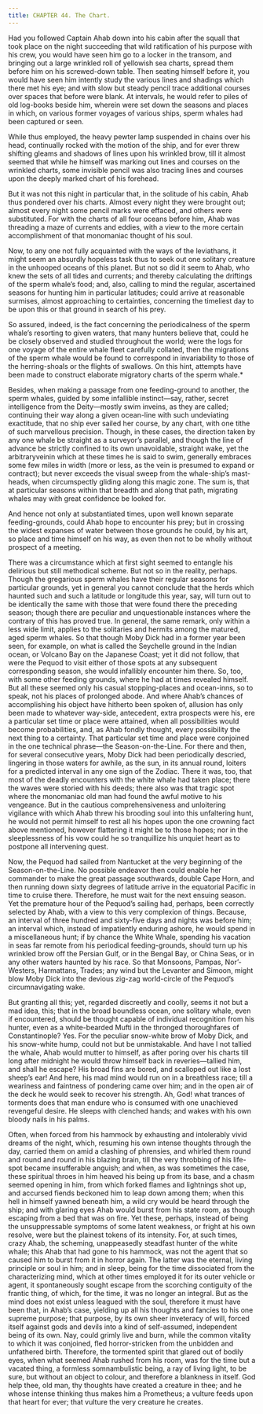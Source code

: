 ```yaml
---
title: CHAPTER 44. The Chart.
---
```


Had you followed Captain Ahab down into his cabin after the squall that took place on the night succeeding that wild ratification of his purpose with his crew, you would have seen him go to a locker in the transom, and bringing out a large wrinkled roll of yellowish sea charts, spread them before him on his screwed-down table. Then seating himself before it, you would have seen him intently study the various lines and shadings which there met his eye; and with slow but steady pencil trace additional courses over spaces that before were blank. At intervals, he would refer to piles of old log-books beside him, wherein were set down the seasons and places in which, on various former voyages of various ships, sperm whales had been captured or seen.

While thus employed, the heavy pewter lamp suspended in chains over his head, continually rocked with the motion of the ship, and for ever threw shifting gleams and shadows of lines upon his wrinkled brow, till it almost seemed that while he himself was marking out lines and courses on the wrinkled charts, some invisible pencil was also tracing lines and courses upon the deeply marked chart of his forehead.

But it was not this night in particular that, in the solitude of his cabin, Ahab thus pondered over his charts. Almost every night they were brought out; almost every night some pencil marks were effaced, and others were substituted. For with the charts of all four oceans before him, Ahab was threading a maze of currents and eddies, with a view to the more certain accomplishment of that monomaniac thought of his soul.

Now, to any one not fully acquainted with the ways of the leviathans, it might seem an absurdly hopeless task thus to seek out one solitary creature in the unhooped oceans of this planet. But not so did it seem to Ahab, who knew the sets of all tides and currents; and thereby calculating the driftings of the sperm whale’s food; and, also, calling to mind the regular, ascertained seasons for hunting him in particular latitudes; could arrive at reasonable surmises, almost approaching to certainties, concerning the timeliest day to be upon this or that ground in search of his prey.

So assured, indeed, is the fact concerning the periodicalness of the sperm whale’s resorting to given waters, that many hunters believe that, could he be closely observed and studied throughout the world; were the logs for one voyage of the entire whale fleet carefully collated, then the migrations of the sperm whale would be found to correspond in invariability to those of the herring-shoals or the flights of swallows. On this hint, attempts have been made to construct elaborate migratory charts of the sperm whale.*

Besides, when making a passage from one feeding-ground to another, the sperm whales, guided by some infallible instinct—say, rather, secret intelligence from the Deity—mostly swim inveins, as they are called; continuing their way along a given ocean-line with such undeviating exactitude, that no ship ever sailed her course, by any chart, with one tithe of such marvellous precision. Though, in these cases, the direction taken by any one whale be straight as a surveyor’s parallel, and though the line of advance be strictly confined to its own unavoidable, straight wake, yet the arbitraryveinin which at these times he is said to swim, generally embraces some few miles in width (more or less, as the vein is presumed to expand or contract); but never exceeds the visual sweep from the whale-ship’s mast-heads, when circumspectly gliding along this magic zone. The sum is, that at particular seasons within that breadth and along that path, migrating whales may with great confidence be looked for.

And hence not only at substantiated times, upon well known separate feeding-grounds, could Ahab hope to encounter his prey; but in crossing the widest expanses of water between those grounds he could, by his art, so place and time himself on his way, as even then not to be wholly without prospect of a meeting.

There was a circumstance which at first sight seemed to entangle his delirious but still methodical scheme. But not so in the reality, perhaps. Though the gregarious sperm whales have their regular seasons for particular grounds, yet in general you cannot conclude that the herds which haunted such and such a latitude or longitude this year, say, will turn out to be identically the same with those that were found there the preceding season; though there are peculiar and unquestionable instances where the contrary of this has proved true. In general, the same remark, only within a less wide limit, applies to the solitaries and hermits among the matured, aged sperm whales. So that though Moby Dick had in a former year been seen, for example, on what is called the Seychelle ground in the Indian ocean, or Volcano Bay on the Japanese Coast; yet it did not follow, that were the Pequod to visit either of those spots at any subsequent corresponding season, she would infallibly encounter him there. So, too, with some other feeding grounds, where he had at times revealed himself. But all these seemed only his casual stopping-places and ocean-inns, so to speak, not his places of prolonged abode. And where Ahab’s chances of accomplishing his object have hitherto been spoken of, allusion has only been made to whatever way-side, antecedent, extra prospects were his, ere a particular set time or place were attained, when all possibilities would become probabilities, and, as Ahab fondly thought, every possibility the next thing to a certainty. That particular set time and place were conjoined in the one technical phrase—the Season-on-the-Line. For there and then, for several consecutive years, Moby Dick had been periodically descried, lingering in those waters for awhile, as the sun, in its annual round, loiters for a predicted interval in any one sign of the Zodiac. There it was, too, that most of the deadly encounters with the white whale had taken place; there the waves were storied with his deeds; there also was that tragic spot where the monomaniac old man had found the awful motive to his vengeance. But in the cautious comprehensiveness and unloitering vigilance with which Ahab threw his brooding soul into this unfaltering hunt, he would not permit himself to rest all his hopes upon the one crowning fact above mentioned, however flattering it might be to those hopes; nor in the sleeplessness of his vow could he so tranquillize his unquiet heart as to postpone all intervening quest.

Now, the Pequod had sailed from Nantucket at the very beginning of the Season-on-the-Line. No possible endeavor then could enable her commander to make the great passage southwards, double Cape Horn, and then running down sixty degrees of latitude arrive in the equatorial Pacific in time to cruise there. Therefore, he must wait for the next ensuing season. Yet the premature hour of the Pequod’s sailing had, perhaps, been correctly selected by Ahab, with a view to this very complexion of things. Because, an interval of three hundred and sixty-five days and nights was before him; an interval which, instead of impatiently enduring ashore, he would spend in a miscellaneous hunt; if by chance the White Whale, spending his vacation in seas far remote from his periodical feeding-grounds, should turn up his wrinkled brow off the Persian Gulf, or in the Bengal Bay, or China Seas, or in any other waters haunted by his race. So that Monsoons, Pampas, Nor’-Westers, Harmattans, Trades; any wind but the Levanter and Simoon, might blow Moby Dick into the devious zig-zag world-circle of the Pequod’s circumnavigating wake.

But granting all this; yet, regarded discreetly and coolly, seems it not but a mad idea, this; that in the broad boundless ocean, one solitary whale, even if encountered, should be thought capable of individual recognition from his hunter, even as a white-bearded Mufti in the thronged thoroughfares of Constantinople? Yes. For the peculiar snow-white brow of Moby Dick, and his snow-white hump, could not but be unmistakable. And have I not tallied the whale, Ahab would mutter to himself, as after poring over his charts till long after midnight he would throw himself back in reveries—tallied him, and shall he escape? His broad fins are bored, and scalloped out like a lost sheep’s ear! And here, his mad mind would run on in a breathless race; till a weariness and faintness of pondering came over him; and in the open air of the deck he would seek to recover his strength. Ah, God! what trances of torments does that man endure who is consumed with one unachieved revengeful desire. He sleeps with clenched hands; and wakes with his own bloody nails in his palms.

Often, when forced from his hammock by exhausting and intolerably vivid dreams of the night, which, resuming his own intense thoughts through the day, carried them on amid a clashing of phrensies, and whirled them round and round and round in his blazing brain, till the very throbbing of his life-spot became insufferable anguish; and when, as was sometimes the case, these spiritual throes in him heaved his being up from its base, and a chasm seemed opening in him, from which forked flames and lightnings shot up, and accursed fiends beckoned him to leap down among them; when this hell in himself yawned beneath him, a wild cry would be heard through the ship; and with glaring eyes Ahab would burst from his state room, as though escaping from a bed that was on fire. Yet these, perhaps, instead of being the unsuppressable symptoms of some latent weakness, or fright at his own resolve, were but the plainest tokens of its intensity. For, at such times, crazy Ahab, the scheming, unappeasedly steadfast hunter of the white whale; this Ahab that had gone to his hammock, was not the agent that so caused him to burst from it in horror again. The latter was the eternal, living principle or soul in him; and in sleep, being for the time dissociated from the characterizing mind, which at other times employed it for its outer vehicle or agent, it spontaneously sought escape from the scorching contiguity of the frantic thing, of which, for the time, it was no longer an integral. But as the mind does not exist unless leagued with the soul, therefore it must have been that, in Ahab’s case, yielding up all his thoughts and fancies to his one supreme purpose; that purpose, by its own sheer inveteracy of will, forced itself against gods and devils into a kind of self-assumed, independent being of its own. Nay, could grimly live and burn, while the common vitality to which it was conjoined, fled horror-stricken from the unbidden and unfathered birth. Therefore, the tormented spirit that glared out of bodily eyes, when what seemed Ahab rushed from his room, was for the time but a vacated thing, a formless somnambulistic being, a ray of living light, to be sure, but without an object to colour, and therefore a blankness in itself. God help thee, old man, thy thoughts have created a creature in thee; and he whose intense thinking thus makes him a Prometheus; a vulture feeds upon that heart for ever; that vulture the very creature he creates.